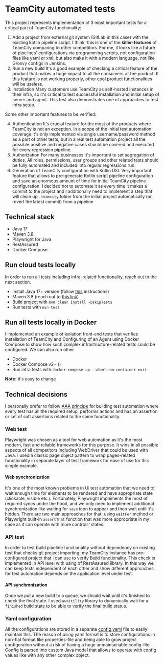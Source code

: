 # TeamCity automated tests

This project represents implementation of 3 most important tests for a critical part of TeamCity functionality:

1. Add a project from external git system (GitLab in this case) with the existing kotlin pipeline script.
   I think, this is one of the **killer-features** of TeamCity comparing to other competitors.
   For me, it looks like a future of pipelines' configurations via programming scripts, not configuration files like
   yaml or xml, but also make it with a modern language, not like Groovy configs in Jenkins.
2. Run a new build
   It's a good example of checking a critical feature of the product that makes a huge impact to all the consumers of
   the product. If this feature is not working properly, other cool product functionalities will be useless.
3. Installation
   Many customers use TeamCity as self-hosted instances in their infra, so it's critical to test successful installation
   and initial setup of server and agent. This test also demonstrates one of approaches to test infra setup.

Some other important features to be verified:

4. Authentication
   It's crucial feature for the most of the products where TeamCity is not an exception.
   In a scope of the initial test automation coverage it's only implemented via single username/password method as a
   part of other tests, but in a real test automation project all the possible positive and negative cases should be
   covered and executed for every regression pipeline.
5. Authorization
   For many businesses it's important to set segregation of duties. All roles, permissions, user groups and other
   related tests should be fully automated and included into regular regressions run.
6. Generation of TeamCity configuration with Kotlin DSL
   Very important feature that allows to pre-generate Kotlin script pipeline configuration and save an enormous amount
   of time for initial TeamCity pipeline configuration. I decided not to automate it as every time it makes a commit to
   the project and I additionally need to implement a step that will clean up `.teamcity` folder from the initial
   project automatically (or revert the latest commit) from a pipeline

## Technical stack

- Java 17
- Maven 3.8
- Playwright for Java
- RestAssured
- Docker Compose

## Run cloud tests locally

In order to run all tests including infra-related functionality, reach out to the next section.

- Install Java 17+ version (follow [this](https://docs.oracle.com/en/java/javase/17/install/) instructions)
- Maven 3.8 (reach out to [this link](https://maven.apache.org/install.html))
- Build project with `mvn clean install -DskipTests`
- Run tests with `mvn test`

## Run all tests locally in Docker

I implemented an example of isolation front-end tests that verifies installation of TeamCity and Configuring of an Agent 
using Docker Compose to show how such complex infrastructure-related tests could be configured. We can also run other 

- Docker
- Docker Compose v2+ ()
- Run infra tests with `docker-compose up --abort-on-container-exit`

**Note:** it's easy to change 

## Technical decisions

I personally prefer to follow [AAA principe](https://blog.ncrunch.net/post/arrange-act-assert-aaa-testing.aspx) for
building test automation where every test has all the required setup, performs actions and has an assertion or set of
soft assertions related to the same functionality.

### Web test

Playwright was chosen as a tool for web automation as it's the most modern, fast and reliable frameworks for this
purpose. It wins in all possible aspects of all competitors including WebDriver that could be used with Java.
I used a classic page object pattern to wrap pages-related functionality in separate layer of test framework for ease of
use for this simple example.

#### Web synchronization

It's one of the most known problems in UI test automation that we need to wait enough time for elements to be rendered
and have appropriate state (clickable, visible etc.). Fortunately, Playwright implements the most of required syncs
under the hood, and we only need to implement additional synchronization like waiting for `save` icon to appear and then
wait until it's hidden. There are two main approaches for that: using `waitFor` method or Playwright built-in
`assertThat` function that was more appropriate in my case as it can operate with more controls' states.

### API test

In order to test build pipeline functionality without dependency on existing test that checks git project importing,
my TeamCity instance has pre-configured project that I can use to verify Build functionality.
This check is implemented in API level with using of RestAssured library. In this way we can keep tests independent
of each other and show different approaches for test automation depends on the application level under test.

#### API synchronization

Once we put a new build to a queue, we should wait until it's finished to check the final state. I used `awaitility`
library to dynamically wait for a `finished` build state to be able to verify the final build status.

### Yaml configuration

All the configurations are stored in a separate [config.yaml](src/main/resources/config.yml) file to easily maintain
this. The reason of using yaml format is to store configurations in non-flat format like properties-file and being able
to grow project configuration without a risk of having a huge unmaintainable config-file.
Config is parsed into custom Java model that allows to operate with config values like with any other complex object.
